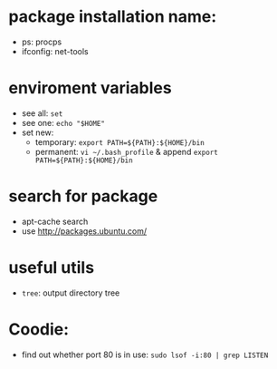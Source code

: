# package installation name:
- ps: procps
- ifconfig: net-tools

# enviroment variables
- see all: `set`
- see one: `echo "$HOME"`
- set new: 
    + temporary: `export PATH=${PATH}:${HOME}/bin`
    + permanent: `vi ~/.bash_profile` & append `export PATH=${PATH}:${HOME}/bin`

# search for package
- apt-cache search <name>
- use http://packages.ubuntu.com/

# useful utils
- `tree`: output directory tree

# Coodie:
- find out whether port 80 is in use: `sudo lsof -i:80 | grep LISTEN`
